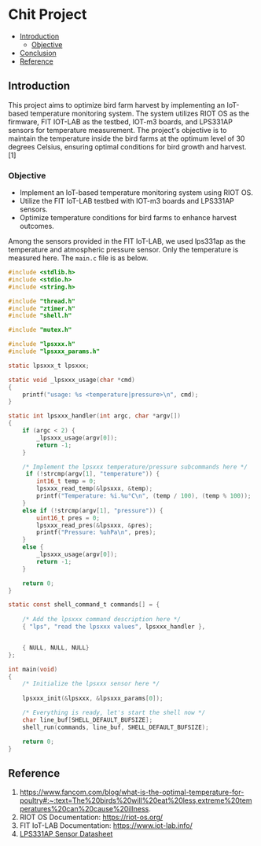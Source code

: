 # Chit Project

* [Introduction](#Introduction)
    * [Objective](#Objective)
* [Conclusion](#Conclusion)
* [Reference](#Reference)

## Introduction

This project aims to optimize bird farm harvest by implementing an IoT-based temperature monitoring system. The system utilizes RIOT OS as the firmware, FIT IOT-LAB as the testbed, IOT-m3 boards, and LPS331AP sensors for temperature measurement. The project's objective is to maintain the temperature inside the bird farms at the optimum level of 30 degrees Celsius, ensuring optimal conditions for bird growth and harvest. [1]

### Objective

* Implement an IoT-based temperature monitoring system using RIOT OS.
* Utilize the FIT IoT-LAB testbed with IOT-m3 boards and LPS331AP sensors.
* Optimize temperature conditions for bird farms to enhance harvest outcomes.



Among the sensors provided in the FIT IoT-LAB, we used lps331ap as the temperature and atmospheric pressure sensor. Only the temperature is measured here. The `main.c` file is as below. 

```c
#include <stdlib.h>
#include <stdio.h>
#include <string.h>

#include "thread.h"
#include "ztimer.h"
#include "shell.h"

#include "mutex.h"

#include "lpsxxx.h"
#include "lpsxxx_params.h"

static lpsxxx_t lpsxxx;

static void _lpsxxx_usage(char *cmd)
{
    printf("usage: %s <temperature|pressure>\n", cmd);
}

static int lpsxxx_handler(int argc, char *argv[])
{
    if (argc < 2) {
        _lpsxxx_usage(argv[0]);
        return -1;
    }

    /* Implement the lpsxxx temperature/pressure subcommands here */
     if (!strcmp(argv[1], "temperature")) {
        int16_t temp = 0;
        lpsxxx_read_temp(&lpsxxx, &temp);
        printf("Temperature: %i.%u°C\n", (temp / 100), (temp % 100));
    }
    else if (!strcmp(argv[1], "pressure")) {
        uint16_t pres = 0;
        lpsxxx_read_pres(&lpsxxx, &pres);
        printf("Pressure: %uhPa\n", pres);
    }
    else {
        _lpsxxx_usage(argv[0]);
        return -1;
    }

    return 0;
}

static const shell_command_t commands[] = {
    
    /* Add the lpsxxx command description here */
    { "lps", "read the lpsxxx values", lpsxxx_handler },


    { NULL, NULL, NULL}
};

int main(void)
{
    /* Initialize the lpsxxx sensor here */
    
    lpsxxx_init(&lpsxxx, &lpsxxx_params[0]);

    /* Everything is ready, let's start the shell now */
    char line_buf[SHELL_DEFAULT_BUFSIZE];
    shell_run(commands, line_buf, SHELL_DEFAULT_BUFSIZE);

    return 0;
}
```

## Reference 

1. https://www.fancom.com/blog/what-is-the-optimal-temperature-for-poultry#:~:text=The%20birds%20will%20eat%20less,extreme%20temperatures%20can%20cause%20illness.
2. RIOT OS Documentation: https://riot-os.org/
3. FIT IoT-LAB Documentation: https://www.iot-lab.info/
4. [LPS331AP Sensor Datasheet](https://www.alldatasheet.com/datasheet-pdf/pdf/473924/STMICROELECTRONICS/LPS331AP.html)
